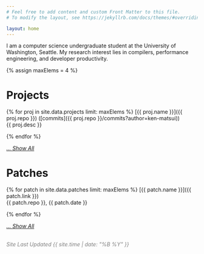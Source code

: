 ```yaml
---
# Feel free to add content and custom Front Matter to this file.
# To modify the layout, see https://jekyllrb.com/docs/themes/#overriding-theme-defaults

layout: home
---
```


I am a computer science undergraduate student at the University of Washington, Seattle.  My research interest lies in compilers, performance engineering, and developer productivity.

{% assign maxElems = 4 %}

# Projects

{% for proj in site.data.projects limit: maxElems %}
[{{ proj.name }}]({{ proj.repo }}) ([commits]({{ proj.repo }}/commits?author=ken-matsui))<br>
{{ proj.desc }}

{% endfor %}

*[... Show All](/projects)*

# Patches

{% for patch in site.data.patches limit: maxElems %}
[{{ patch.name }}]({{ patch.link }})<br>
{{ patch.repo }}, {{ patch.date }}

{% endfor %}

*[... Show All](/patches)*

<br>
<em style="color: #828282;">Site Last Updated {{ site.time | date: "%B %Y" }}</em>
